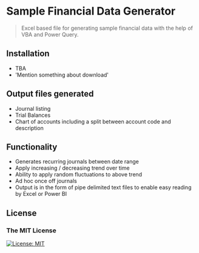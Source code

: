 # Sample Financial Data Generator

> Excel based file for generating sample financial data with the help of VBA and Power Query.


## Installation

- TBA
 - 'Mention something about download'


## Output files generated

- Journal listing
- Trial Balances
- Chart of accounts including a split between account code and description


## Functionality

 - Generates recurring journals between date range
 - Apply increasing / decreasing trend over time
 - Ability to apply random fluctuations to above trend
 - Ad hoc once off journals
 - Output is in the form of pipe delimited text files to enable easy reading by Excel or Power BI

 ## License

### The MIT License
[![License: MIT](https://img.shields.io/badge/License-MIT-yellow.svg)](https://opensource.org/licenses/MIT) 

